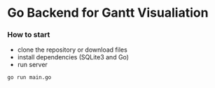 Go Backend for Gantt Visualiation
===================

### How to start

 - clone the repository or download files
 - install dependencies (SQLite3 and Go)
 - run server
~~~
go run main.go
~~~
